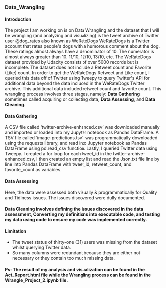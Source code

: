 ### Data_Wrangling

#### Introduction
The project I am working on is on Data Wrangling and the dataset that I will be wrangling (and analyzing and visualizing) is the tweet archive of Twitter user @dog_rates also known as WeRateDogs
WeRateDogs is a Twitter account that rates people's dogs with a humorous comment about the dog. These ratings almost always have a denominator of 10. The numerator is almost always greater than 10. 11/10, 12/10, 13/10, etc. The WeRateDogs dataset provided by Udacity consists of over 5000 records but is incomplete. The dataset does not include a Retweet count and Favorite (Like) count. In order to get the WeRateDogs Retweet and Like count, I queried this data off of Twitter using Tweepy to query Twitter's API for additional data beyond the data included in the WeRateDogs Twitter archive. This additional data included retweet count and favorite count.
This wrangling process involves three stages, namely: **Data Gathering** sometimes called acquiring or collecting data, **Data Assessing**, and **Data Cleaning**.

#### Data Gathering
A CSV file called ‘twitter-archive-enhanced.csv’ was downloaded manually and imported or loaded into my Jupyter notebook as Pandas DataFrame. A TSV file called ‘image-predictions.tsv’  was programmatically downloaded using the requests library, and read into Jupyter notebook as Pandas DataFrame using pd.read_csv function.
Lastly, I queried Twitter data using Tweepy. I created a for loop for each tweet_id in the twitter-archive-enhanced.csv, I then created an empty list and read the Json.txt file line by line into Pandas DataFrame with tweet_id, retweet_count, and favorite_count as variables.

#### Data Assessing
Here, the data were assessed both visually & programmatically for Quality and Tidiness issues. The issues discovered were dully documented.

#### Data Cleaning involves defining the issues discovered in the data assessment, Converting my definitions into executable code, and testing my data using code to ensure my code was implemented correctly.

#### Limitation
- The tweet status of thirty-one (31) users was missing from the dataset whilst querying Twitter data. 
- So many columns were redundant because they are either not necessary or they contain too much missing data.

#### Ps: The result of my analysis and visualization can be found in the Act_Report.html file while the Wrangling process can be found in the Wrangle_Project_2.ipynb file.
